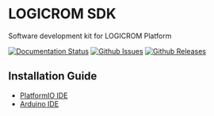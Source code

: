 # LOGICROM SDK

Software development kit for LOGICROM Platform

[![Documentation Status](https://readthedocs.org/projects/logicromsdk/badge/?version=latest)](https://docs.logicrom.com)
[![Github Issues](https://img.shields.io/github/issues/waybyte/logicromsdk.svg)](http://github.com/waybyte/logicromsdk/issues)
[![Github Releases](https://img.shields.io/github/release/waybyte/logicromsdk.svg)](https://github.com/waybyte/logicromsdk/releases)


## Installation Guide
 - [PlatformIO IDE](https://github.com/waybyte/logicromsdk/blob/master/docs/book/quick_start.rst#platformio-ide)
 - [Arduino IDE](https://github.com/waybyte/logicromsdk/blob/master/docs/book/quick_start.rst#arduino-ide)

